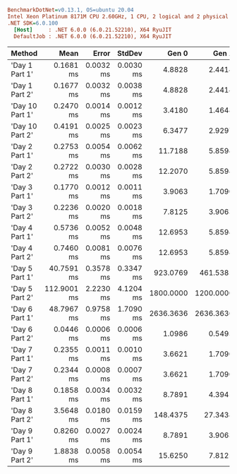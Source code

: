 ``` ini

BenchmarkDotNet=v0.13.1, OS=ubuntu 20.04
Intel Xeon Platinum 8171M CPU 2.60GHz, 1 CPU, 2 logical and 2 physical cores
.NET SDK=6.0.100
  [Host]     : .NET 6.0.0 (6.0.21.52210), X64 RyuJIT
  DefaultJob : .NET 6.0.0 (6.0.21.52210), X64 RyuJIT


```
|          Method |        Mean |     Error |    StdDev |     Gen 0 |     Gen 1 |     Gen 2 | Allocated |
|---------------- |------------:|----------:|----------:|----------:|----------:|----------:|----------:|
|  &#39;Day 1 Part 1&#39; |   0.1681 ms | 0.0032 ms | 0.0030 ms |    4.8828 |    2.4414 |         - |     89 KB |
|  &#39;Day 1 Part 2&#39; |   0.1677 ms | 0.0032 ms | 0.0038 ms |    4.8828 |    2.4414 |         - |     89 KB |
| &#39;Day 10 Part 1&#39; |   0.2470 ms | 0.0014 ms | 0.0012 ms |    3.4180 |    1.4648 |         - |     71 KB |
| &#39;Day 10 Part 2&#39; |   0.4191 ms | 0.0025 ms | 0.0023 ms |    6.3477 |    2.9297 |         - |    123 KB |
|  &#39;Day 2 Part 1&#39; |   0.2753 ms | 0.0054 ms | 0.0062 ms |   11.7188 |    5.8594 |         - |    216 KB |
|  &#39;Day 2 Part 2&#39; |   0.2722 ms | 0.0030 ms | 0.0028 ms |   12.2070 |    5.8594 |         - |    224 KB |
|  &#39;Day 3 Part 1&#39; |   0.1770 ms | 0.0012 ms | 0.0011 ms |    3.9063 |    1.7090 |         - |     75 KB |
|  &#39;Day 3 Part 2&#39; |   0.2236 ms | 0.0020 ms | 0.0018 ms |    7.8125 |    3.9063 |         - |    146 KB |
|  &#39;Day 4 Part 1&#39; |   0.5736 ms | 0.0052 ms | 0.0048 ms |   12.6953 |    5.8594 |         - |    244 KB |
|  &#39;Day 4 Part 2&#39; |   0.7460 ms | 0.0081 ms | 0.0076 ms |   12.6953 |    5.8594 |         - |    244 KB |
|  &#39;Day 5 Part 1&#39; |  40.7591 ms | 0.3578 ms | 0.3347 ms |  923.0769 |  461.5385 |  461.5385 | 19,839 KB |
|  &#39;Day 5 Part 2&#39; | 112.9001 ms | 2.2230 ms | 4.1204 ms | 1800.0000 | 1200.0000 |  800.0000 | 33,071 KB |
|  &#39;Day 6 Part 1&#39; |  48.7967 ms | 0.9758 ms | 1.7090 ms | 2636.3636 | 2636.3636 | 2000.0000 | 26,911 KB |
|  &#39;Day 6 Part 2&#39; |   0.0446 ms | 0.0006 ms | 0.0006 ms |    1.0986 |    0.5493 |         - |     21 KB |
|  &#39;Day 7 Part 1&#39; |   0.2355 ms | 0.0011 ms | 0.0010 ms |    3.6621 |    1.7090 |         - |     69 KB |
|  &#39;Day 7 Part 2&#39; |   0.2344 ms | 0.0008 ms | 0.0007 ms |    3.6621 |    1.7090 |         - |     69 KB |
|  &#39;Day 8 Part 1&#39; |   0.1858 ms | 0.0034 ms | 0.0032 ms |    8.7891 |    4.3945 |         - |    165 KB |
|  &#39;Day 8 Part 2&#39; |   3.5648 ms | 0.0180 ms | 0.0159 ms |  148.4375 |   27.3438 |         - |  2,730 KB |
|  &#39;Day 9 Part 1&#39; |   0.8260 ms | 0.0027 ms | 0.0024 ms |    8.7891 |    3.9063 |         - |    168 KB |
|  &#39;Day 9 Part 2&#39; |   1.8838 ms | 0.0058 ms | 0.0054 ms |   15.6250 |    7.8125 |         - |    312 KB |
